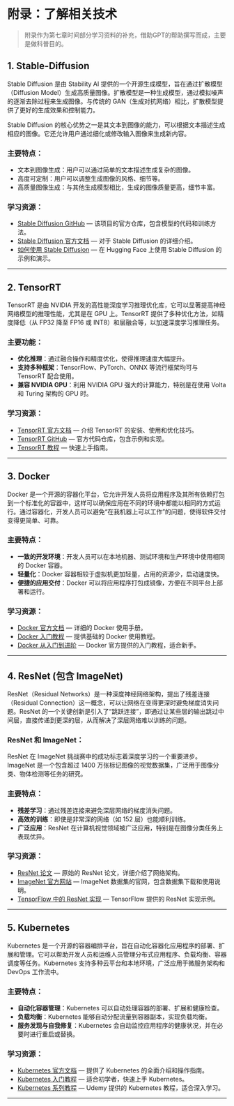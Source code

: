 # 附录：了解相关技术

> 附录作为第七章时间部分学习资料的补充，借助GPT的帮助撰写而成，主要是做科普目的。

## 1. Stable-Diffusion
Stable Diffusion 是由 Stability AI 提供的一个开源生成模型，旨在通过扩散模型（Diffusion Model）生成高质量图像。扩散模型是一种生成模型，通过模拟噪声的逐渐去除过程来生成图像。与传统的 GAN（生成对抗网络）相比，扩散模型提供了更好的生成效果和控制能力。

Stable Diffusion 的核心优势之一是其文本到图像的能力，可以根据文本描述生成相应的图像。它还允许用户通过细化或修改输入图像来生成新内容。

### 主要特点：
- 文本到图像生成：用户可以通过简单的文本描述生成复杂的图像。
- 高度可定制：用户可以调整生成图像的风格、细节等。
- 高质量图像生成：与其他生成模型相比，生成的图像质量更高，细节丰富。

### 学习资源：
- [Stable Diffusion GitHub](https://github.com/CompVis/stable-diffusion) — 该项目的官方仓库，包含模型的代码和训练方法。
- [Stable Diffusion 官方文档](https://stability.ai/blog/stable-diffusion-public-release) — 对于 Stable Diffusion 的详细介绍。
- [如何使用 Stable Diffusion](https://huggingface.co/spaces/stabilityai/stable-diffusion) — 在 Hugging Face 上使用 Stable Diffusion 的示例和演示。

---

## 2. TensorRT
TensorRT 是由 NVIDIA 开发的高性能深度学习推理优化库，它可以显著提高神经网络模型的推理性能，尤其是在 GPU 上。TensorRT 提供了多种优化方法，如精度降低（从 FP32 降至 FP16 或 INT8）和层融合等，以加速深度学习推理任务。

### 主要功能：
- **优化推理**：通过融合操作和精度优化，使得推理速度大幅提升。
- **支持多种框架**：TensorFlow、PyTorch、ONNX 等流行框架均可与 TensorRT 配合使用。
- **兼容 NVIDIA GPU**：利用 NVIDIA GPU 强大的计算能力，特别是在使用 Volta 和 Turing 架构的 GPU 时。

### 学习资源：
- [TensorRT 官方文档](https://developer.nvidia.com/tensorrt) — 介绍 TensorRT 的安装、使用和优化技巧。
- [TensorRT GitHub](https://github.com/NVIDIA/TensorRT) — 官方代码仓库，包含示例和实现。
- [TensorRT 教程](https://developer.nvidia.com/tensorrt/quick-start-guide) — 快速上手指南。

---

## 3. Docker
Docker 是一个开源的容器化平台，它允许开发人员将应用程序及其所有依赖打包到一个标准化的容器中，这样可以确保应用在不同的环境中都能以相同的方式运行。通过容器化，开发人员可以避免“在我机器上可以工作”的问题，使得软件交付变得更简单、可靠。

### 主要特点：
- **一致的开发环境**：开发人员可以在本地机器、测试环境和生产环境中使用相同的 Docker 容器。
- **轻量化**：Docker 容器相较于虚拟机更加轻量，占用的资源少，启动速度快。
- **便捷的应用交付**：Docker 可以将应用程序打包成镜像，方便在不同平台上部署和运行。

### 学习资源：
- [Docker 官方文档](https://docs.docker.com/) — 详细的 Docker 使用手册。
- [Docker 入门教程](https://www.runoob.com/docker/docker-tutorial.html) — 提供基础的 Docker 使用教程。
- [Docker 从入门到进阶](https://www.docker.com/101-tutorial) — Docker 官方提供的入门教程，适合新手。

---

## 4. ResNet (包含 ImageNet)
ResNet（Residual Networks）是一种深度神经网络架构，提出了残差连接（Residual Connection）这一概念，可以让网络在变得更深时避免梯度消失问题。ResNet 的一个关键创新是引入了“跳跃连接”，即通过让某些层的输出跳过中间层，直接传递到更深的层，从而解决了深层网络难以训练的问题。

### ResNet 和 ImageNet：
ResNet 在 ImageNet 挑战赛中的成功标志着深度学习的一个重要进步。ImageNet 是一个包含超过 1400 万张标记图像的视觉数据集，广泛用于图像分类、物体检测等任务的研究。

### 主要特点：
- **残差学习**：通过残差连接来避免深层网络的梯度消失问题。
- **高效的训练**：即使是非常深的网络（如 152 层）也能顺利训练。
- **广泛应用**：ResNet 在计算机视觉领域被广泛应用，特别是在图像分类任务上表现优异。

### 学习资源：
- [ResNet 论文](https://arxiv.org/abs/1512.03385) — 原始的 ResNet 论文，详细介绍了网络架构。
- [ImageNet 官方网站](http://www.image-net.org/) — ImageNet 数据集的官网，包含数据集下载和使用说明。
- [TensorFlow 中的 ResNet 实现](https://www.tensorflow.org/tutorials/images/transfer_learning) — TensorFlow 提供的 ResNet 实现示例。

---

## 5. Kubernetes
Kubernetes 是一个开源的容器编排平台，旨在自动化容器化应用程序的部署、扩展和管理。它可以帮助开发人员和运维人员管理分布式应用程序、负载均衡、容器调度等任务。Kubernetes 支持多种云平台和本地环境，广泛应用于微服务架构和 DevOps 工作流中。

### 主要特点：
- **自动化容器管理**：Kubernetes 可以自动处理容器的部署、扩展和健康检查。
- **负载均衡**：Kubernetes 能够自动分配流量到容器副本，实现负载均衡。
- **服务发现与自我修复**：Kubernetes 会自动监控应用程序的健康状况，并在必要时进行重启或替换。

### 学习资源：
- [Kubernetes 官方文档](https://kubernetes.io/docs/) — 提供了 Kubernetes 的全面介绍和操作指南。
- [Kubernetes 入门教程](https://www.runoob.com/kubernetes/kubernetes-tutorial.html) — 适合初学者，快速上手 Kubernetes。
- [Kubernetes 系列教程](https://www.udemy.com/course/learn-kubernetes/) — Udemy 提供的 Kubernetes 教程，适合深入学习。

---